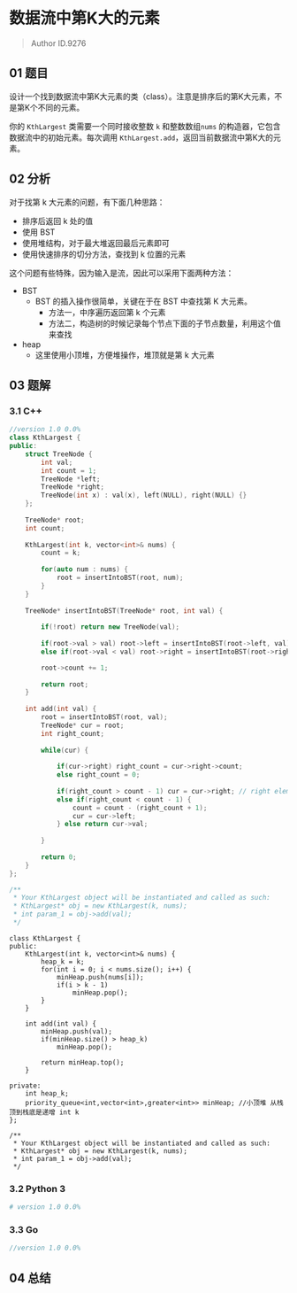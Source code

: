 # 数据流中第K大的元素
> Author ID.9276

## 01 题目

设计一个找到数据流中第K大元素的类（class）。注意是排序后的第K大元素，不是第K个不同的元素。

你的 `KthLargest` 类需要一个同时接收整数 `k` 和整数数组`nums` 的构造器，它包含数据流中的初始元素。每次调用 `KthLargest.add`，返回当前数据流中第K大的元素。

## 02 分析

对于找第 k 大元素的问题，有下面几种思路：

- 排序后返回 k 处的值
- 使用 BST
- 使用堆结构，对于最大堆返回最后元素即可
- 使用快速排序的切分方法，查找到 k 位置的元素

这个问题有些特殊，因为输入是流，因此可以采用下面两种方法：

- BST
  - BST 的插入操作很简单，关键在于在 BST 中查找第 K 大元素。
    - 方法一，中序遍历返回第 k 个元素
    - 方法二，构造树的时候记录每个节点下面的子节点数量，利用这个值来查找
- heap
  - 这里使用小顶堆，方便堆操作，堆顶就是第 k 大元素



## 03 题解

### 3.1 C++

```c++
//version 1.0 0.0%
class KthLargest {
public:
    struct TreeNode {
        int val;
        int count = 1;
        TreeNode *left;
        TreeNode *right;
        TreeNode(int x) : val(x), left(NULL), right(NULL) {}
    };
    
    TreeNode* root;
    int count;
    
    KthLargest(int k, vector<int>& nums) {   
        count = k;
        
        for(auto num : nums) {
            root = insertIntoBST(root, num);
        }
    }
    
    TreeNode* insertIntoBST(TreeNode* root, int val) {
        
        if(!root) return new TreeNode(val);
        
        if(root->val > val) root->left = insertIntoBST(root->left, val);
        else if(root->val < val) root->right = insertIntoBST(root->right, val);

        root->count += 1;
        
        return root;
    }
    
    int add(int val) {
        root = insertIntoBST(root, val);
        TreeNode* cur = root;
        int right_count;
        
        while(cur) {
            
            if(cur->right) right_count = cur->right->count;
            else right_count = 0;
            
            if(right_count > count - 1) cur = cur->right; // right elements more the k
            else if(right_count < count - 1) {
                count = count - (right_count + 1);
                cur = cur->left;
            } else return cur->val;
            
        }
        
        return 0;
    }
};

/**
 * Your KthLargest object will be instantiated and called as such:
 * KthLargest* obj = new KthLargest(k, nums);
 * int param_1 = obj->add(val);
 */
```

```
class KthLargest {
public:
    KthLargest(int k, vector<int>& nums) {
        heap_k = k;
        for(int i = 0; i < nums.size(); i++) {
            minHeap.push(nums[i]); 
            if(i > k - 1)
                minHeap.pop();
        }
    }
    
    int add(int val) {
        minHeap.push(val);
        if(minHeap.size() > heap_k)
            minHeap.pop();
        
        return minHeap.top();
    }

private:
    int heap_k;
    priority_queue<int,vector<int>,greater<int>> minHeap; //小顶堆 从栈顶到栈底是递增 int k
};

/**
 * Your KthLargest object will be instantiated and called as such:
 * KthLargest* obj = new KthLargest(k, nums);
 * int param_1 = obj->add(val);
 */
```





### 3.2 Python 3

```python
# version 1.0 0.0%

```

### 3.3 Go

```Go
//version 1.0 0.0%

```



## 04 总结

